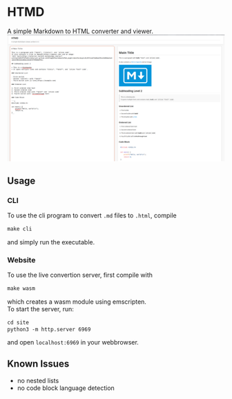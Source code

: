 # HTMD

A simple Markdown to HTML converter and viewer.
![Failed to load picture](image.png)

## Usage

### CLI
To use the cli program to convert `.md` files to `.html`, compile
```makefile 
make cli
```
and simply run the executable.

### Website
To use the live convertion server, first compile with
```makefile 
make wasm
```
which creates a wasm module using emscripten.  
To start the server, run:
```terminal
cd site
python3 -m http.server 6969
```
and open `localhost:6969` in your webbrowser.

## Known Issues
- no nested lists
- no code block language detection
